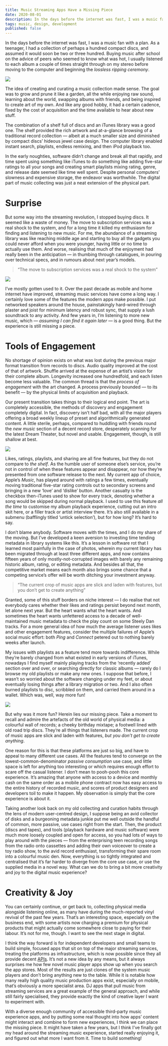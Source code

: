 ```yaml
---
title: Music Streaming Apps Have a Missing Piece
date: 2020-08-01
description: In the days before the internet was fast, I was a music fan with a plan. As a teenager, I had a collection of perhaps a hundred compact discs, and assumed it would soon be two or three hundred.
tags: music, design, development
published: false
---
```


<span class="d-article-lede">In the days before the internet was fast</span>, I was a music fan with a plan. As a teenager, I had a collection of perhaps a hundred compact discs, and assumed it would soon be two or three hundred. Buying music after school on the advice of peers who seemed to know what was hot, I usually listened to each album a couple of times straight through on my stereo before moving to the computer and beginning the *lossless ripping ceremony*.

![](https://placehold.it/500x300)

The idea of creating and curating a music collection made sense. The goal was to grow and prune it like a garden, all the while enjoying raw sound, learning about the world, swapping albums with friends, and being inspired to create art of my own. And like any good hobby, it had a certain cadence, fixed by the cost of acquisition and the time available to hear about new stuff.

The combination of a shelf full of discs and an iTunes library was a good one. The shelf provided the rich artwork and at-a-glance browsing of a traditional record collection — albeit at a much smaller size and diminished by compact discs’ hideous jewel case design. The computer library enabled instant search, playlists, endless remixing, and then iPod playback too.

In the early noughties, software didn’t change and break all that rapidly, and time spent using something like iTunes to do something like adding five-star ratings to all your songs and creating smart playlists mixing rating, genre, and release date seemed like time well spent. Despite personal computers’ slowness and expensive storage, the endeavor was worthwhile. The digital part of music collecting was just a neat extension of the physical part.

# Surprise

But some way into the streaming revolution, I stopped buying discs. It seemed like a waste of money. The move to subscription services was a real shock to the system, and for a long time it killed my enthusiasm for finding and listening to new music. For me, the abundance of a streaming library was like reaching middle age and starting to buy all the gadgets you could never afford when you were younger, having little or no time to actually use them. And worse, realising that much of the enjoyment had really been in the anticipation — in thumbing through catalogues, in pouring over technical specs, and in rumours about next year’s models.

> “The move to subscription services was a real shock to the system”

![](https://placehold.it/500x300)

I’ve mostly gotten used to it. Over the past decade as mobile and home internet have improved, streaming music services have come a long way. I certainly love some of the features the modern apps make possible. I put networked speakers around the house, painstakingly hard-wired through plaster and joist for minimum latency and robust sync, that supply a lush soundtrack to any activity. And few years in, I’m listening to more new music, which — *assuming I can find it again later* — is a good thing. But the experience is still missing a piece.

# Tools of Engagement

No shortage of opinion exists on what was lost during the previous major format transition from records to discs. Audio quality improved at the cost of that of artwork. Shuffle arrived at the expense of an artist’s vision for their complete album. Longevity increased one hundredfold, and each listen become less valuable. The common thread is that the *process of engagement* with the art changed. A process previously bounded — to its benefit — by the physical limits of acquisition and playback.

Our present transition takes things to their logical end point. The art is completely accessible, the methods of discovery and engagement completely digital. In fact, discovery isn’t half bad, with all the major players offering a broad weekly lineup of preset and algorithmically generated content. A little sterile, perhaps, compared to huddling with friends round the *new music* section of a decent record store, desperately scanning for the latest Dream Theater, but novel and usable. Engagement, though, is still shallow at best.

![](https://placehold.it/500x300)

Likes, ratings, playlists, and sharing are all fine features, but they do not compare to *the shelf*. As the humble user of someone else’s service, you’re not in control of when these features appear and disappear, nor how they’re presented from one software release to the next. My current app of choice, Apple’s *Music*, has played around with ratings a few times, eventually moving traditional five-star rating controls out to secondary screens and bringing in a new ‘love’ and ‘dislike’ button. Another casualty is the checkbox then-iTunes used to show for every track, denoting whether a song would be skipped during normal playback. I used to use this feature *all the time* to customise my album playback experience, cutting out an intro skit here, or a filler track or artist interview there. It’s also still available in a submenu (bafflingly titled ‘untick selection’), but for how long? It’s hard to say.

I don’t blame anybody. Software moves with the times, and I do my share of the moving. But I’ve developed a keen aversion to investing time tending metadata in library systems like this. It’s a lesson in software rot that I learned most painfully in the case of photos, wherein my current library has been migrated through at least three different apps, and now contains fifteen years of only mostly-not-corrupted images with barely any remaining historic album, rating, or editing metadata. And besides all that, the competitive market means each month also brings some chance that a competing service’s offer will be worth ditching your investment anyway.

> “The current crop of music apps are slick and laden with features, but you don’t get to create anything”

Granted, some of this stuff borders on niche interest — I do realise that not everybody cares whether their likes and ratings persist beyond next month, let alone next year. But the heart wants what the heart wants. And sometimes the heart wants unfettered access to a decade of well-maintained music metadata to check the play count on some Steely Dan tracks. For a more general idea of how much the average listener uses likes and other engagement features, consider the multiple failures of Apple’s social music effort: both *Ping* and *Connect* petered out to nothing barely weeks after launch.

My issues with playlists as a feature tend more towards indifference. While they’re barely changed from what existed in early versions of iTunes, nowadays I find myself mainly playing tracks from the ‘recently added’ section over and over, or searching directly for classic albums — rarely do I browse my old playlists or make any new ones. I suppose that before, I wasn’t so worried about the software changing under my feet, or about eventually losing things after a library migration or two. And I also often burned playlists to disc, scribbled on them, and carried them around in a wallet. Which was, well, way more fun!

![](https://placehold.it/500x300)

But why was it more fun? Herein lies our missing piece. Take a moment to recall and admire the artefacts of the old world of physical media: a colourful wall of records; a cheeky birthday mixtape; a footwell lined with old road trip discs. They’re all things that listeners made. The current crop of music apps are slick and laden with features, *but you don’t get to create anything*.

One reason for this is that these platforms are just so big, and have to appeal to many different use cases. All the features tend to converge on the lowest-common-denominator *passive consumption* use case, and little space is left for anything too interesting or which requires enough effort to scare off the casual listener. I don’t mean to pooh-pooh this core experience. It’s amazing that anyone with access to a device and monthly cash on the same order as a mobile phone contract now has easy access to the entire history of recorded music, and scores of product designers and developers toil to make it happen. My observation is simply that the core experience is about it.

Taking another look back on my old collecting and curation habits through the lens of modern user-centred design, I suppose being an avid collector of disks and a burgeoning metadata junkie put me well outside the handful of common, more passive, use cases right from the start. Then, the product (discs and tapes), and tools (playback hardware and music software) were much more loosely coupled and open for access, so you had lots of ways to play around with the pieces — from the enterprising teen recording songs from the radio onto cassettes and adding their own voiceover to create a toy radio show, to the avid record enthusiast, transforming their spare room into a colourful music den. Now, everything is so tightly integrated and centralised that it’s far harder to diverge from the core use case, or use the supplied media in a novel way. What can we do to bring a bit more creativity and joy to the digital music experience?

# Creativity & Joy

You can certainly continue, or get back to, collecting physical media alongside listening online, as many have during the much-reported vinyl revival of the past few years. That’s an interesting space, especially on the business end, with some artists now charging a premium for physical products that might actually come somewhere close to paying for their labour. It’s not for me, though. I want to see the next stage in digital.

I think the way forward is for independent developers and small teams to build simple, focused apps that sit on top of the major streaming services, treating the platforms as infrastructure, which is now possible since they all provide decent [APIs](https://en.wikipedia.org/wiki/API). It’s not a new idea by any means, but it always surprises me how few novel music player apps show up when you search the app stores. Most of the results are just clones of the system music players and don’t bring anything new to the table. While it is notable how many really high quality music production apps exist, especially on mobile, that’s obviously a more specialist area. DJ apps that pull music from streaming services are a great example of the general approach, and while still fairly specialised, they provide exactly the kind of creative layer I want to experiment with.

With a diverse enough community of accessible third-party music experience apps, and by putting some real thought into how apps’ content might interact and combine to form new experiences, I think we can place the missing piece. It might have taken a few years, but I think I've finally got my head around the streaming music experience, started really enjoying it, and figured out what more I want from it. Time to build something!<span class="d-article-end-mark"></span>
